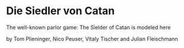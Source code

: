# Die Siedler von Catan
The well-known parlor game: The Sielder of Catan is modeled here

by Tom Plieninger, Nico Peuser, Vitaly Tischer and Julian Fleischmann
